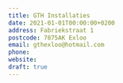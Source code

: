 ```yaml
---
title: GTH Installaties
date: 2021-01-01T00:00:00+0200
address: Fabriekstraat 1
postcode: 7875AK Exloo
email: gthexloo@hotmail.com
phone: 
website: 
draft: true
---
```


